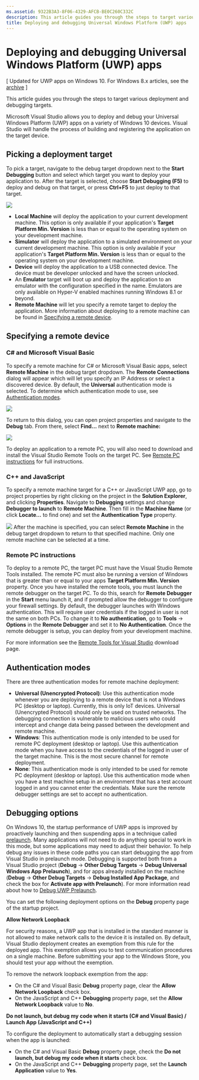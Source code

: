```yaml
---
ms.assetid: 9322B3A3-8F06-4329-AFCB-BE0C260C332C
description: This article guides you through the steps to target various deployment and debugging targets.
title: Deploying and debugging Universal Windows Platform (UWP) apps
---
```


# Deploying and debugging Universal Windows Platform (UWP) apps

\[ Updated for UWP apps on Windows 10. For Windows 8.x articles, see the [archive](http://go.microsoft.com/fwlink/p/?linkid=619132) \]

This article guides you through the steps to target various deployment and debugging targets.

Microsoft Visual Studio allows you to deploy and debug your Universal Windows Platform (UWP) apps on a variety of Windows 10 devices. Visual Studio will handle the process of building and registering the application on the target device.

## Picking a deployment target

To pick a target, navigate to the debug target dropdown next to the **Start Debugging** button and select which target you want to deploy your application to. After the target is selected, choose **Start Debugging (F5)** to deploy and debug on that target, or press **Ctrl+F5** to just deploy to that target.

![](images/debug-device-target-list.png)

-   **Local Machine** will deploy the application to your current development machine. This option is only available if your application's **Target Platform Min. Version** is less than or equal to the operating system on your development machine.
-   **Simulator** will deploy the application to a simulated environment on your current development machine. This option is only available if your application's **Target Platform Min. Version** is less than or equal to the operating system on your development machine.
-   **Device** will deploy the application to a USB connected device. The device must be developer unlocked and have the screen unlocked.
-   An **Emulator** target will boot up and deploy the application to an emulator with the configuration specified in the name. Emulators are only available on Hyper-V enabled machines running Windows 8.1 or beyond.
-   **Remote Machine** will let you specify a remote target to deploy the application. More information about deploying to a remote machine can be found in [Specifying a remote device](#specifying-a-remote-device).

## Specifying a remote device

### C# and Microsoft Visual Basic

To specify a remote machine for C# or Microsoft Visual Basic apps, select **Remote Machine** in the debug target dropdown. The **Remote Connections** dialog will appear which will let you specify an IP Address or select a discovered device. By default, the **Universal** authentication mode is selected. To determine which authentication mode to use, see [Authentication modes](#authentication-modes).

![](images/debug-remote-connections.png)

To return to this dialog, you can open project properties and navigate to the **Debug** tab. From there, select **Find…** next to **Remote machine:**

![](images/debug-remote-machine-config.png)

To deploy an application to a remote PC, you will also need to download and install the Visual Studio Remote Tools on the target PC. See [Remote PC instructions](#remote-pc-instructions) for full instructions.

### C++ and JavaScript

To specify a remote machine target for a C++ or JavaScript UWP app, go to project properties by right clicking on the project in the **Solution Explorer**, and clicking **Properties**. Navigate to **Debugging** settings and change **Debugger to launch** to **Remote Machine**. Then fill in the **Machine Name** (or click **Locate…** to find one) and set the **Authentication Type** property.

![](images/debug-property-pages.png)
After the machine is specified, you can select **Remote Machine** in the debug target dropdown to return to that specified machine. Only one remote machine can be selected at a time.

### Remote PC instructions

To deploy to a remote PC, the target PC must have the Visual Studio Remote Tools installed. The remote PC must also be running a version of Windows that is greater than or equal to your apps **Target Platform Min. Version** property. Once you have installed the remote tools, you must launch the remote debugger on the target PC. To do this, search for **Remote Debugger** in the **Start** menu launch it, and if prompted allow the debugger to configure your firewall settings. By default, the debugger launches with Windows authentication. This will require user credentials if the logged in user is not the same on both PCs. To change it to **No authentication**, go to **Tools** -&gt; **Options** in the **Remote Debugger** and set it to **No Authentication**. Once the remote debugger is setup, you can deploy from your development machine.

For more information see the [Remote Tools for Visual Studio]( http://go.microsoft.com/fwlink/?LinkId=717039) download page.

## Authentication modes

There are three authentication modes for remote machine deployment:

- **Universal (Unencrypted Protocol)**: Use this authentication mode whenever you are deploying to a remote device that is not a Windows PC (desktop or laptop). Currently, this is only IoT devices. Universal (Unencrypted Protocol) should only be used on trusted networks. The debugging connection is vulnerable to malicious users who could intercept and change data being passed between the development and remote machine.
- **Windows**: This authentication mode is only intended to be used for remote PC deployment (desktop or laptop). Use this authentication mode when you have access to the credentials of the logged in user of the target machine. This is the most secure channel for remote deployment.
- **None**: This authentication mode is only intended to be used for remote PC deployment (desktop or laptop). Use this authentication mode when you have a test machine setup in an environment that has a test account logged in and you cannot enter the credentials. Make sure the remote debugger settings are set to accept no authentication.

## Debugging options

On Windows 10, the startup performance of UWP apps is improved by proactively launching and then suspending apps in a technique called [prelaunch](https://msdn.microsoft.com/library/windows/apps/Mt593297). Many applications will not need to do anything special to work in this mode, but some applications may need to adjust their behavior. To help debug any issues in these code paths you can start debugging the app from Visual Studio in prelaunch mode. Debugging is supported both from a Visual Studio project (**Debug** -&gt; **Other Debug Targets** -&gt; **Debug Universal Windows App Prelaunch**), and for apps already installed on the machine (**Debug** -&gt; **Other Debug Targets** -&gt; **Debug Installed App Package**, and check the box for **Activate app with Prelaunch**). For more information read about how to [Debug UWP Prelaunch]( http://go.microsoft.com/fwlink/?LinkId=717245).

You can set the following deployment options on the **Debug** property page of the startup project.

**Allow Network Loopback**

For security reasons, a UWP app that is installed in the standard manner is not allowed to make network calls to the device it is installed on. By default, Visual Studio deployment creates an exemption from this rule for the deployed app. This exemption allows you to test communication procedures on a single machine. Before submitting your app to the Windows Store, you should test your app without the exemption.

To remove the network loopback exemption from the app:

-   On the C# and Visual Basic **Debug** property page, clear the **Allow Network Loopback** check box.
-   On the JavaScript and C++ **Debugging** property page, set the **Allow Network Loopback** value to **No**.

**Do not launch, but debug my code when it starts (C# and Visual Basic) / Launch App (JavaScript and C++)**

To configure the deployment to automatically start a debugging session when the app is launched:

-   On the C# and Visual Basic **Debug** property page, check the **Do not launch, but debug my code when it starts** check box.
-   On the JavaScript and C++ **Debugging** property page, set the **Launch Application** value to **Yes**.




<!--HONumber=Mar16_HO1-->


